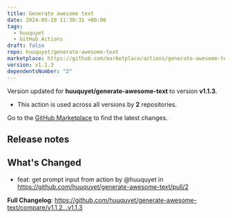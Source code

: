 ```yaml
---
title: Generate awesome text
date: 2024-05-20 11:30:31 +00:00
tags:
  - huuquyet
  - GitHub Actions
draft: false
repo: huuquyet/generate-awesome-text
marketplace: https://github.com/marketplace/actions/generate-awesome-text
version: v1.1.3
dependentsNumber: "2"
---
```



Version updated for **huuquyet/generate-awesome-text** to version **v1.1.3**.
- This action is used across all versions by **2** repositories.

Go to the [GitHub Marketplace](https://github.com/marketplace/actions/generate-awesome-text) to find the latest changes.

## Release notes

## What's Changed
* feat: get prompt input from action by @huuquyet in https://github.com/huuquyet/generate-awesome-text/pull/2


**Full Changelog**: https://github.com/huuquyet/generate-awesome-text/compare/v1.1.2...v1.1.3
